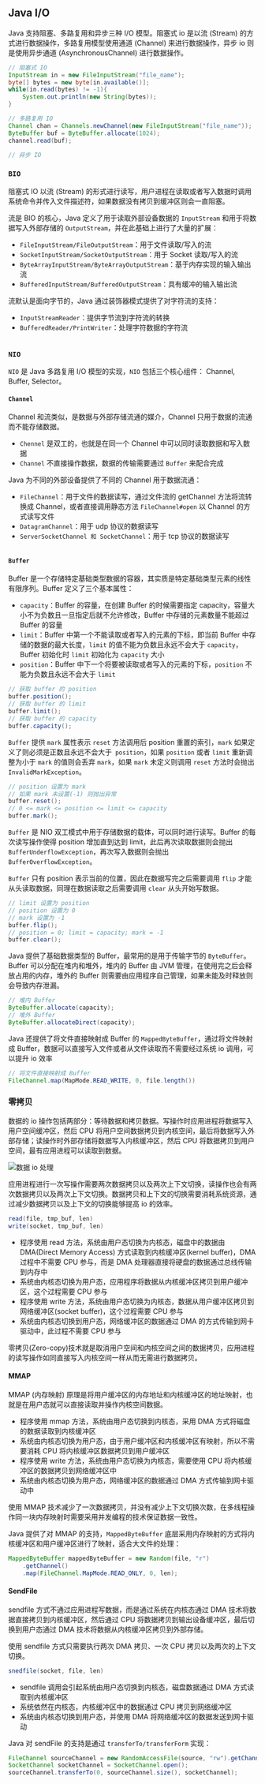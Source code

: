 ## Java I/O

Java 支持阻塞、多路复用和异步三种 I/O 模型。阻塞式 io 是以流 (Stream) 的方式进行数据操作，多路复用模型使用通道 (Channel) 来进行数据操作，异步 io 则是使用异步通道 (AsynchronousChannel)  进行数据操作。

```java
// 阻塞式 IO
InputStream in = new FileInputStream("file_name");
byte[] bytes = new byte[in.available()];
while(in.read(bytes) != -1){
    System.out.println(new String(bytes));
}

// 多路复用 IO
Channel chan = Channels.newChannel(new FileInputStream("file_name"));
ByteBuffer buf = ByteBuffer.allocate(1024);
channel.read(buf);

// 异步 IO

```

### `BIO`

阻塞式 IO 以流 (Stream) 的形式进行读写，用户进程在读取或者写入数据时调用系统命令并传入文件描述符，如果数据没有拷贝到缓冲区则会一直阻塞。

流是 BIO 的核心，Java 定义了用于读取外部设备数据的 `InputStream` 和用于将数据写入外部存储的 `OutputStream`，并在此基础上进行了大量的扩展：

- `FileInputStream/FileOutputStream`：用于文件读取/写入的流
- `SocketInputStream/SocketOutputStream`：用于 Socket 读取/写入的流
- `ByteArrayInputStream/ByteArrayOutputStream`：基于内存实现的输入输出流
- `BufferedInputStream/BufferedOutputStream`：具有缓冲的输入输出流

流默认是面向字节的，Java 通过装饰器模式提供了对字符流的支持：

- `InputStreamReader`：提供字节流到字符流的转换
- `BufferedReader/PrintWriter`：处理字符数据的字符流

```java

```

### `NIO`

`NIO`  是 Java 多路复用 I/O 模型的实现，`NIO` 包括三个核心组件： Channel, Buffer, Selector。

#### `Channel`

Channel 和流类似，是数据与外部存储流通的媒介，Channel 只用于数据的流通而不能存储数据。

- `Chennel` 是双工的，也就是在同一个 Channel 中可以同时读取数据和写入数据
- `Channel` 不直接操作数据，数据的传输需要通过 `Buffer` 来配合完成

Java 为不同的外部设备提供了不同的 Channel 用于数据流通：

- ```FileChannel```：用于文件的数据读写，通过文件流的 getChannel 方法将流转换成 Channel，或者直接调用静态方法 ```FileChannel#open``` 以 Channel 的方式读写文件
- ```DatagramChannel```：用于 udp 协议的数据读写
- ```ServerSocketChannel 和 SocketChannel```：用于 tcp 协议的数据读写

```java

```
#### `Buffer`

Buffer 是一个存储特定基础类型数据的容器，其实质是特定基础类型元素的线性有限序列。Buffer  定义了三个基本属性：

- `capacity`：Buffer 的容量，在创建 Buffer 的时候需要指定 capacity，容量大小不为负数且一旦指定后就不允许修改，Buffer 中存储的元素数量不能超过 Buffer 的容量
- `limit`：Buffer 中第一个不能读取或者写入的元素的下标，即当前 Buffer 中存储的数据的最大长度，`limit` 的值不能为负数且永远不会大于 `capacity`，Buffer 初始化时 `limit` 初始化为 `capacity` 大小
- `position`：Buffer 中下一个将要被读取或者写入的元素的下标，`position` 不能为负数且永远不会大于 `limit`

```java
// 获取 buffer 的 position
buffer.position();
// 获取 buffer 的 limit
buffer.limit();
// 获取 buffer 的 capacity
buffer.capacity();
```

`Buffer` 提供 `mark` 属性表示 `reset` 方法调用后 position 重置的索引，`mark` 如果定义了则必须是正数且永远不会大于` position`，如果 `position` 或者 `limit` 重新调整为小于 `mark` 的值则会丢弃 `mark`，如果 `mark` 未定义则调用 `reset` 方法时会抛出 `InvalidMarkException`。

```java
// position 设置为 mark
// 如果 mark 未设置(-1) 则抛出异常
buffer.reset();
// 0 <= mark <= position <= limit <= capacity
buffer.mark();
```

`Buffer` 是 NIO 双工模式中用于存储数据的载体，可以同时进行读写。Buffer 的每次读写操作使得 position 增加直到达到 limit，此后再次读取数据则会抛出 `BufferUnderflowException`，再次写入数据则会抛出 `BufferOverflowException`。

`Buffer` 只有 position 表示当前的位置，因此在数据写完之后需要调用 `flip` 才能从头读取数据，同理在数据读取之后需要调用 `clear` 从头开始写数据。

```java
// limit 设置为 position
// position 设置为 0
// mark 设置为 -1
buffer.flip();
// position = 0; limit = capacity; mark = -1
buffer.clear();
```

Java 提供了基础数据类型的 Buffer，最常用的是用于传输字节的  `ByteBuffer`。Buffer 可以分配在堆内和堆外，堆内的 Buffer 由 JVM 管理，在使用完之后会释放占用的内存，堆外的 Buffer 则需要由应用程序自己管理，如果未能及时释放则会导致内存泄漏。

```java
// 堆内 Buffer
ByteBuffer.allocate(capacity);
// 堆外 Buffer
ByteBuffer.allocateDirect(capacity);
```

Java 还提供了将文件直接映射成 Buffer 的 `MappedByteBuffer`，通过将文件映射成 Buffer，数据可以直接写入文件或者从文件读取而不需要经过系统 io 调用，可以提升 io 效率

```java
// 将文件直接映射成 Buffer
FileChannel.map(MapMode.READ_WRITE, 0, file.length())
```

### 零拷贝

数据的 io 操作包括两部分：等待数据和拷贝数据。写操作时应用进程将数据写入用户空间缓冲区，然后 CPU 将用户空间数据拷贝到内核空间，最后将数据写入外部存储；读操作时外部存储将数据写入内核缓冲区，然后 CPU 将数据拷贝到用户空间，最有应用进程可以读取到数据。

![数据 io 处理]()

应用进程进行一次写操作需要两次数据拷贝以及两次上下文切换，读操作也会有两次数据拷贝以及两次上下文切换。数据拷贝和上下文的切换需要消耗系统资源，通过减少数据拷贝以及上下文的切换能够提高 io 的效率。

```java
read(file, tmp_buf, len)
write(socket, tmp_buf, len)
```

- 程序使用 read 方法，系统由用户态切换为内核态，磁盘中的数据由 DMA(Direct Memory Access) 方式读取到内核缓冲区(kernel buffer)，DMA 过程中不需要 CPU 参与，而是 DMA 处理器直接将硬盘的数据通过总线传输到内存中
- 系统由内核态切换为用户态，应用程序将数据从内核缓冲区拷贝到用户缓冲区，这个过程需要 CPU 参与
- 程序使用 write 方法，系统由用户态切换为内核态，数据从用户缓冲区拷贝到网络缓冲区(socket buffer)，这个过程需要 CPU 参与
- 系统由内核态切换到用户态，网络缓冲区的数据通过 DMA 的方式传输到网卡驱动中，此过程不需要 CPU 参与

零拷贝(Zero-copy)技术就是取消用户空间和内核空间之间的数据拷贝，应用进程的读写操作如同直接写入内核空间一样从而无需进行数据拷贝。

#### MMAP

MMAP (内存映射) 原理是将用户缓冲区的内存地址和内核缓冲区的地址映射，也就是在用户态就可以直接读取并操作内核空间数据。

- 程序使用 mmap 方法，系统由用户态切换到内核态，采用 DMA 方式将磁盘的数据读取到内核缓冲区
- 系统由内核态切换为用户态，由于用户缓冲区和内核缓冲区有映射，所以不需要消耗 CPU 将内核缓冲区数据拷贝到用户缓冲区
- 程序使用 write 方法，系统由用户态切换为内核态，需要使用 CPU 将内核缓冲区的数据拷贝到网络缓冲区中
- 系统由内核态切换为用户态，网络缓冲区的数据通过 DMA 方式传输到网卡驱动中

使用 MMAP 技术减少了一次数据拷贝，并没有减少上下文切换次数，在多线程操作同一块内存映射时需要采用并发编程的技术保证数据一致性。

Java 提供了对 MMAP 的支持，`MappedByteBuffer` 底层采用内存映射的方式将内核缓冲区和用户缓冲区进行了映射，适合大文件的处理：

```java
MappedByteBuffer mappedByteBuffer = new Random(file, "r")
    .getChannel()
    .map(FileChannel.MapMode.READ_ONLY, 0, len);
```

#### SendFile

sendfile 方式不通过应用进程写数据，而是通过系统在内核态通过 DMA 技术将数据直接拷贝到内核缓冲区，然后通过 CPU 将数据拷贝到输出设备缓冲区，最后切换到用户态通过 DMA 技术将数据从内核缓冲区拷贝到外部存储。

使用 sendfile 方式只需要执行两次 DMA 拷贝、一次 CPU 拷贝以及两次的上下文切换。

```java
snedfile(socket, file, len)
```

- sendfile 调用会引起系统由用户态切换到内核态，磁盘数据通过 DMA 方式读取到内核缓冲区
- 系统依然在内核态，内核缓冲区中的数据通过 CPU 拷贝到网络缓冲区
- 系统由内核态切换到用户态，并使用 DMA 将网络缓冲区的数据发送到网卡驱动

Java 对 sendFile 的支持是通过 `transferTo/transferForm` 实现：

```JAVA
FileChannel sourceChannel = new RandomAccessFile(source, "rw").getChannel();
SocketChannel socketChannel = SocketChannel.open();
sourceChannel.transferTo(0, sourceChannel.size(), socketChannel);
```

